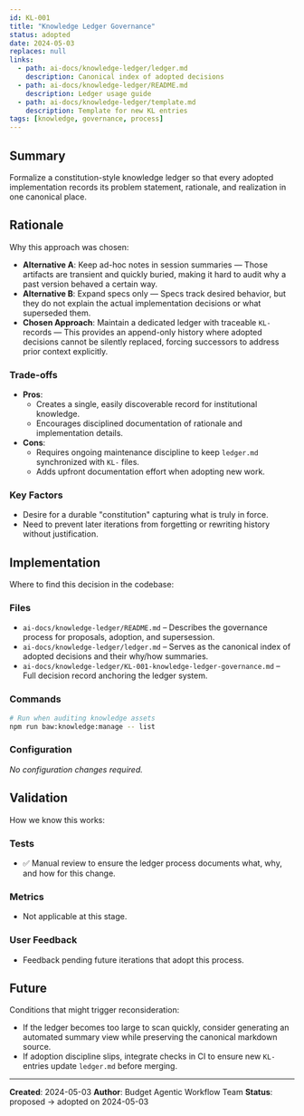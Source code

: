 ```yaml
---
id: KL-001
title: "Knowledge Ledger Governance"
status: adopted
date: 2024-05-03
replaces: null
links:
  - path: ai-docs/knowledge-ledger/ledger.md
    description: Canonical index of adopted decisions
  - path: ai-docs/knowledge-ledger/README.md
    description: Ledger usage guide
  - path: ai-docs/knowledge-ledger/template.md
    description: Template for new KL entries
tags: [knowledge, governance, process]
---
```


## Summary

Formalize a constitution-style knowledge ledger so that every adopted implementation records its problem statement, rationale, and realization in one canonical place.

## Rationale

Why this approach was chosen:

- **Alternative A**: Keep ad-hoc notes in session summaries — Those artifacts are transient and quickly buried, making it hard to audit why a past version behaved a certain way.
- **Alternative B**: Expand specs only — Specs track desired behavior, but they do not explain the actual implementation decisions or what superseded them.
- **Chosen Approach**: Maintain a dedicated ledger with traceable `KL-` records — This provides an append-only history where adopted decisions cannot be silently replaced, forcing successors to address prior context explicitly.

### Trade-offs

- **Pros**:
  - Creates a single, easily discoverable record for institutional knowledge.
  - Encourages disciplined documentation of rationale and implementation details.
- **Cons**:
  - Requires ongoing maintenance discipline to keep `ledger.md` synchronized with `KL-` files.
  - Adds upfront documentation effort when adopting new work.

### Key Factors

- Desire for a durable "constitution" capturing what is truly in force.
- Need to prevent later iterations from forgetting or rewriting history without justification.

## Implementation

Where to find this decision in the codebase:

### Files
- `ai-docs/knowledge-ledger/README.md` – Describes the governance process for proposals, adoption, and supersession.
- `ai-docs/knowledge-ledger/ledger.md` – Serves as the canonical index of adopted decisions and their why/how summaries.
- `ai-docs/knowledge-ledger/KL-001-knowledge-ledger-governance.md` – Full decision record anchoring the ledger system.

### Commands
```bash
# Run when auditing knowledge assets
npm run baw:knowledge:manage -- list
```

### Configuration
_No configuration changes required._

## Validation

How we know this works:

### Tests
- ✅ Manual review to ensure the ledger process documents what, why, and how for this change.

### Metrics
- Not applicable at this stage.

### User Feedback
- Feedback pending future iterations that adopt this process.

## Future

Conditions that might trigger reconsideration:

- If the ledger becomes too large to scan quickly, consider generating an automated summary view while preserving the canonical markdown source.
- If adoption discipline slips, integrate checks in CI to ensure new `KL-` entries update `ledger.md` before merging.

---

**Created**: 2024-05-03
**Author**: Budget Agentic Workflow Team
**Status**: proposed → adopted on 2024-05-03

